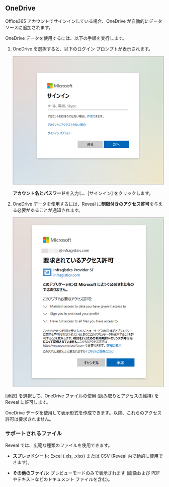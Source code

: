 ## OneDrive

Office365 アカウントでサインインしている場合、OneDrive が自動的にデータソースに追加されます。

OneDrive データを使用するには、以下の手順を実行します。

1.  OneDrive を選択すると、以下のログイン プロンプトが表示されます。

    ![One Drive Login](images/OneDriveLogin_All.png)

    **アカウント名とパスワード**を入力し、[サインイン] をクリックします。

2.  OneDrive データを使用するには、Reveal に**制限付きのアクセス許可**を与える必要があることが通知されます。

    ![Limited permissions request Microsoft dialog](images/limited-permissions-onedrive_all.png)

[承認] を選択して、OneDrive ファイルの使用 (読み取りとアクセスの維持) を Reveal に許可します。

OneDrive データを使用して表示形式を作成できます。以降、これらのアクセス許可は要求されません。

### サポートされるファイル

Reveal では、広範な種類のファイルを使用できます。

  - **スプレッドシート**: Excel (.xls, .xlsx) または CSV (Reveal 内で動的に使用できます)。

  - **その他のファイル**: プレビューモードのみで表示されます (画像および PDF やテキストなどのドキュメント ファイルを含む)。
